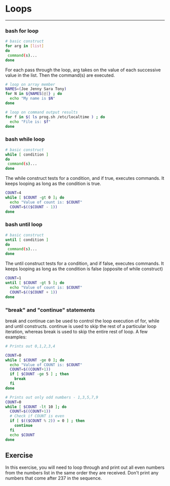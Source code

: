 # Loops

---

### bash for loop

```bash
# basic construct
for arg in [list]
do
 command(s)...
done
```

For each pass through the loop, arg takes on the value of each successive value in the list. Then the command(s) are executed.

```bash
# loop on array member
NAMES=(Joe Jenny Sara Tony)
for N in ${NAMES[@]} ; do
  echo "My name is $N"
done

# loop on command output results
for f in $( ls prog.sh /etc/localtime ) ; do
  echo "File is: $f"
done
```

### bash while loop

```bash
# basic construct
while [ condition ]
do
 command(s)...
done
```

The while construct tests for a condition, and if true, executes commands. It keeps looping as long as the condition is true.

```bash
COUNT=4
while [ $COUNT -gt 0 ]; do
  echo "Value of count is: $COUNT"
  COUNT=$(($COUNT - 1))
done
```

### bash until loop

```bash
# basic construct
until [ condition ]
do
 command(s)...
done
```

The until construct tests for a condition, and if false, executes commands. It keeps looping as long as the condition is false (opposite of while construct)

```bash
COUNT=1
until [ $COUNT -gt 5 ]; do
  echo "Value of count is: $COUNT"
  COUNT=$(($COUNT + 1))
done
```

### "break" and "continue" statements

break and continue can be used to control the loop execution of for, while and until constructs. continue is used to skip the rest of a particular loop iteration, whereas break is used to skip the entire rest of loop. A few examples:

```bash
# Prints out 0,1,2,3,4

COUNT=0
while [ $COUNT -ge 0 ]; do
  echo "Value of COUNT is: $COUNT"
  COUNT=$((COUNT+1))
  if [ $COUNT -ge 5 ] ; then
    break
  fi
done

# Prints out only odd numbers - 1,3,5,7,9
COUNT=0
while [ $COUNT -lt 10 ]; do
  COUNT=$((COUNT+1))
  # Check if COUNT is even
  if [ $(($COUNT % 2)) = 0 ] ; then
    continue
  fi
  echo $COUNT
done
```

## Exercise

In this exercise, you will need to loop through and print out all even numbers from the numbers list in the same order they are received. Don't print any numbers that come after 237 in the sequence.
